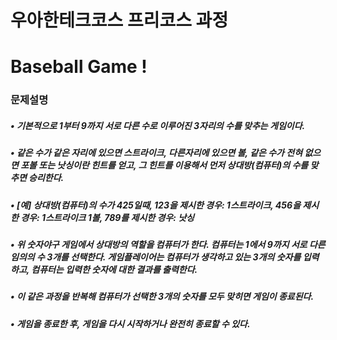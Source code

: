 # 우아한테크코스 프리코스 과정
  # Baseball Game !
  ### 문제설명
  ##### • 기본적으로 1부터 9까지 서로 다른 수로 이루어진 3자리의 수를 맞추는 게임이다.
  ##### • 같은 수가 같은 자리에 있으면 스트라이크, 다른자리에 있으면 볼, 같은 수가 전혀 없으면 포볼 또는 낫싱이란 힌트를 얻고, 그 힌트를 이용해서 먼저 상대방(컴퓨터)의 수를 맞추면 승리한다.
  ##### • [예] 상대방(컴퓨터)의 수가 425일때, 123을 제시한 경우: 1스트라이크, 456을 제시한 경우: 1스트라이크 1볼, 789를 제시한 경우: 낫싱
  ##### • 위 숫자야구 게임에서 상대방의 역할을 컴퓨터가 한다. 컴퓨터는 1에서 9까지 서로 다른 임의의 수 3개를 선택한다. 게임플레이어는 컴퓨터가 생각하고 있는 3개의 숫자를 입력하고, 컴퓨터는 입력한 숫자에 대한 결과를 출력한다.
  ##### • 이 같은 과정을 반복해 컴퓨터가 선택한 3개의 숫자를 모두 맞히면 게임이 종료된다.
  ##### • 게임을 종료한 후, 게임을 다시 시작하거나 완전히 종료할 수 있다.  
